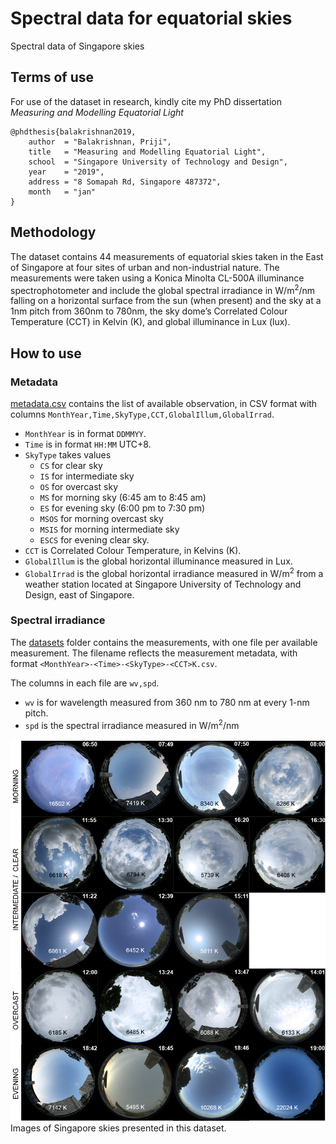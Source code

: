 # Spectral data for equatorial skies
Spectral data of Singapore skies

## Terms of use
For use of the dataset in research, kindly cite my PhD dissertation *Measuring and Modelling Equatorial Light*

```
@phdthesis{balakrishnan2019,
    author  = "Balakrishnan, Priji",
    title   = "Measuring and Modelling Equatorial Light",
    school  = "Singapore University of Technology and Design",
    year    = "2019",
    address = "8 Somapah Rd, Singapore 487372",
    month   = "jan"
}
```

## Methodology
The dataset contains 44 measurements of equatorial skies taken in the East of Singapore at four sites of urban and non-industrial nature. The measurements were taken using a Konica Minolta CL-500A illuminance spectrophotometer and include the global spectral irradiance in W/m<sup>2</sup>/nm falling on a horizontal surface from the sun (when present) and the sky at a 1nm pitch from 360nm to 780nm, the sky dome’s Correlated Colour Temperature (CCT) in Kelvin (K), and global illuminance in Lux (lux).

## How to use

### Metadata

[metadata.csv](metadata.csv) contains the list of available observation, in CSV format with columns `MonthYear,Time,SkyType,CCT,GlobalIllum,GlobalIrrad`.

- `MonthYear` is in format `DDMMYY`.
- `Time` is in format `HH:MM` UTC+8.
- `SkyType` takes values
    - `CS` for clear sky
    - `IS` for intermediate sky
    - `OS` for overcast sky
    - `MS` for morning sky (6:45 am to 8:45 am)
    - `ES` for evening sky (6:00 pm to 7:30 pm)
    - `MSOS` for morning overcast sky
    - `MSIS` for morning intermediate sky
    - `ESCS` for evening clear sky.
- `CCT` is Correlated Colour Temperature, in Kelvins (K).
- `GlobalIllum` is the global horizontal illuminance measured in Lux.
- `GlobalIrrad` is the global horizontal irradiance measured in W/m<sup>2</sup> from a weather station located at Singapore University of Technology and Design, east of Singapore.

### Spectral irradiance

The [datasets](datasets/) folder contains the measurements, with one file per available measurement. The filename reflects the measurement metadata, with format `<MonthYear>-<Time>-<SkyType>-<CCT>K.csv`.

The columns in each file are `wv,spd`.
- `wv` is for wavelength measured from 360 nm to 780 nm at every 1-nm pitch.
- `spd` is the spectral irradiance measured in W/m<sup>2</sup>/nm

![Image](img/allCCT.png)
Images of Singapore skies presented in this dataset.
